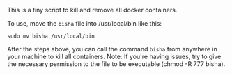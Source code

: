 This is a tiny script to kill and remove all docker containers.

To use, move the `bisha` file  into /usr/local/bin like this: 

`sudo mv bisha /usr/local/bin`

After the steps above, you can call the command `bisha` from anywhere in your machine to kill all containers.
Note: If you're having issues, try to give the necessary permission to the file to be executable (chmod -R 777 bisha).
